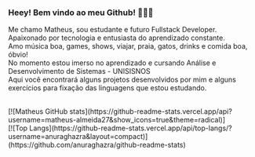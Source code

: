 ### Heey! Bem vindo ao meu Github! 🏽✌🏽


Me chamo Matheus, sou estudante e futuro Fullstack Developer. Apaixonado por tecnologia e entusiasta do aprendizado constante.
<br>Amo música boa, games, shows, viajar, praia, gatos, drinks e comida boa, óbvio! 
<br>No momento estou imerso no aprendizado e cursando Análise e Desenvolvimento de Sistemas - UNISISNOS
<br>Aqui você encontrará alguns projetos desenvolvidos por mim e alguns exercícios para fixação das linguagens que estou estudando.


<br>
[![Matheus GitHub stats](https://github-readme-stats.vercel.app/api?username=matheus-almeida27&show_icons=true&theme=radical)]
<br>
[![Top Langs](https://github-readme-stats.vercel.app/api/top-langs/?username=anuraghazra&layout=compact)](https://github.com/anuraghazra/github-readme-stats)
